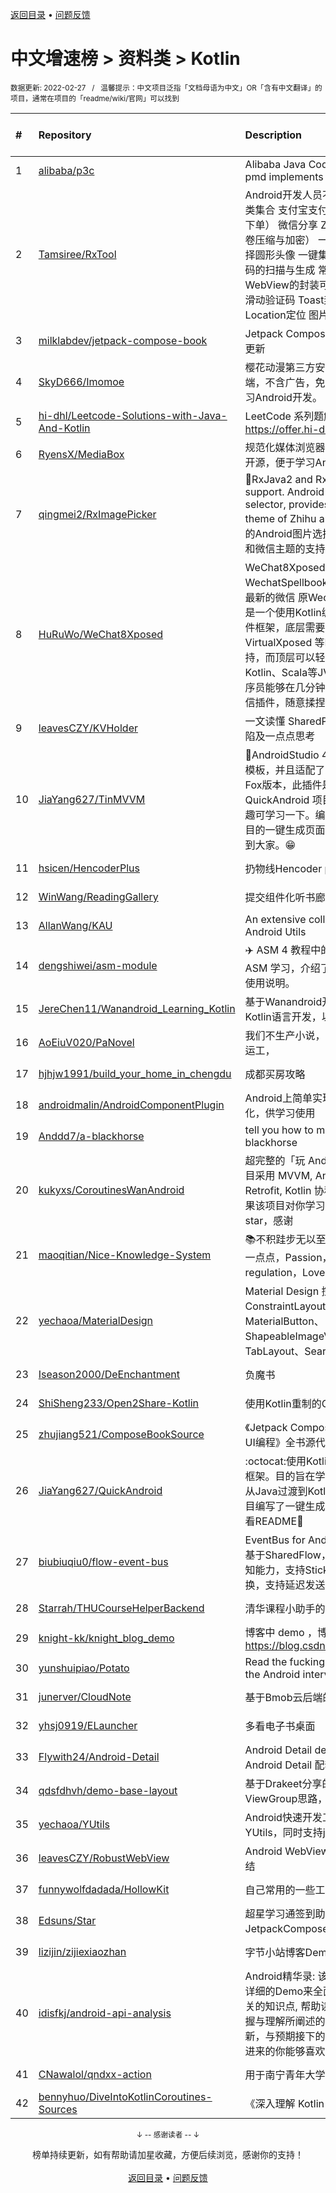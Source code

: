 <a href="https://github.com/GrowingGit/GitHub-Chinese-Top-Charts#github中文排行榜">返回目录</a> • <a href="/content/docs/feedback.md">问题反馈</a>

# 中文增速榜 > 资料类 > Kotlin
<sub>数据更新: 2022-02-27&nbsp;&nbsp;&nbsp;/&nbsp;&nbsp;&nbsp;温馨提示：中文项目泛指「文档母语为中文」OR「含有中文翻译」的项目，通常在项目的「readme/wiki/官网」可以找到</sub>

|#|Repository|Description|Stars|Average daily growth|Updated|
|:-|:-|:-|:-|:-|:-|
|1|[alibaba/p3c](https://github.com/alibaba/p3c)|Alibaba Java Coding Guidelines pmd implements and IDE plugin|26944|16|2022-02-21|
|2|[Tamsiree/RxTool](https://github.com/Tamsiree/RxTool)|Android开发人员不得不收集的工具类集合   支付宝支付   微信支付（统一下单）   微信分享   Zip4j压缩（支持分卷压缩与加密）   一键集成UCrop选择圆形头像   一键集成二维码和条形码的扫描与生成   常用Dialog   WebView的封装可播放视频   仿斗鱼滑动验证码   Toast封装   震动   GPS   Location定位   图片缩放   Exif 图片 ...|11631|6|2021-12-27|
|3|[milklabdev/jetpack-compose-book](https://github.com/milklabdev/jetpack-compose-book)|Jetpack Compose 基础教程，持续更新|560|2|2022-02-17|
|4|[SkyD666/Imomoe](https://github.com/SkyD666/Imomoe)|樱花动漫第三方安卓Android客户端，不含广告，免费开源，目的是学习Android开发。|666|2|2022-02-23|
|5|[hi-dhl/Leetcode-Solutions-with-Java-And-Kotlin](https://github.com/hi-dhl/Leetcode-Solutions-with-Java-And-Kotlin)|LeetCode 系列题解, 在线阅读 https://offer.hi-dhl.com|353|1|2021-09-13|
|6|[RyensX/MediaBox](https://github.com/RyensX/MediaBox)|规范化媒体浏览器，不含广告，免费开源，便于学习Android开发。|10|1|2022-02-23|
|7|[qingmei2/RxImagePicker](https://github.com/qingmei2/RxImagePicker)|:rocket:RxJava2 and RxJava3 external support. Android flexible picture selector, provides the support for theme of Zhihu and WeChat (灵活的Android图片选择器，提供了知乎和微信主题的支持）.|1137|1|2021-10-13|
|8|[HuRuWo/WeChat8Xposed](https://github.com/HuRuWo/WeChat8Xposed)|WeChat8Xposed 是 WechatSpellbook的衍生项目 适配最新的微信 原Wechat Spellbook 是一个使用Kotlin编写的开源微信插件框架，底层需要 Xposed 或 VirtualXposed 等Hooking框架的支持，而顶层可以轻松对接Java、Kotlin、Scala等JVM系语言。让程序员能够在几分钟内编写出简单的微信插件，随意揉捏微信的内部逻辑。|7|0|2021-09-12|
|9|[leavesCZY/KVHolder](https://github.com/leavesCZY/KVHolder)|一文读懂 SharedPreferences 的缺陷及一点点思考|9|0|2022-01-15|
|10|[JiaYang627/TinMVVM](https://github.com/JiaYang627/TinMVVM)|:book:AndroidStudio 4.X+ 编写自定义模板，并且适配了AndroidStudio Fox版本，此插件是针对 QuickAndroid 项目进行开发，有兴趣可学习一下。编写一个适合自己项目的一键生成页面插件。希望能帮助到大家。:grin:|10|0|2021-12-09|
|11|[hsicen/HencoderPlus](https://github.com/hsicen/HencoderPlus)|扔物线Hencoder plus系列课程 |45|0|2022-02-25|
|12|[WinWang/ReadingGallery](https://github.com/WinWang/ReadingGallery)|提交组件化听书廊项目|6|0|2021-12-24|
|13|[AllanWang/KAU](https://github.com/AllanWang/KAU)|An extensive collection of Kotlin Android Utils|200|0|2021-11-18|
|14|[dengshiwei/asm-module](https://github.com/dengshiwei/asm-module)|✈️ ASM 4 教程中的示例代码，用于 ASM 学习，介绍了 ASM 中基本的使用说明。|187|0|2022-01-18|
|15|[JereChen11/Wanandroid_Learning_Kotlin](https://github.com/JereChen11/Wanandroid_Learning_Kotlin)|基于Wanandroid开放API，使用Kotlin语言开发，以供学习。|7|0|2021-11-16|
|16|[AoEiuV020/PaNovel](https://github.com/AoEiuV020/PaNovel)|我们不生产小说，我们只做网站的搬运工，|85|0|2022-02-25|
|17|[hjhjw1991/build_your_home_in_chengdu](https://github.com/hjhjw1991/build_your_home_in_chengdu)|成都买房攻略|14|0|2021-12-06|
|18|[androidmalin/AndroidComponentPlugin](https://github.com/androidmalin/AndroidComponentPlugin)|Android上简单实现四大组件的插件化，供学习使用|346|0|2022-02-17|
|19|[Anddd7/a-blackhorse](https://github.com/Anddd7/a-blackhorse)|tell you how to manage your blackhorse|16|0|2022-02-14|
|20|[kukyxs/CoroutinesWanAndroid](https://github.com/kukyxs/CoroutinesWanAndroid)|超完整的「玩 Android」客户端，项目采用 MVVM, Android Jetpack, Retrofit, Kotlin 协程, Koin 编写。如果该项目对你学习过程有用，请给个 star，感谢|298|0|2021-09-29|
|21|[maoqitian/Nice-Knowledge-System](https://github.com/maoqitian/Nice-Knowledge-System)|:books:不积跬步无以至千里，每天进步一点点，Passion，Self-regulation，Love and Share|144|0|2021-11-11|
|22|[yechaoa/MaterialDesign](https://github.com/yechaoa/MaterialDesign)|Material Design 控件合集。ConstraintLayout、MaterialButton、ShapeableImageView、TabLayout、SearchView...|205|0|2022-01-16|
|23|[Iseason2000/DeEnchantment](https://github.com/Iseason2000/DeEnchantment)|负魔书|16|0|2022-02-20|
|24|[ShiSheng233/Open2Share-Kotlin](https://github.com/ShiSheng233/Open2Share-Kotlin)|使用Kotlin重制的Open2Share|8|0|2021-10-17|
|25|[zhujiang521/ComposeBookSource](https://github.com/zhujiang521/ComposeBookSource)|《Jetpack Compose：Android全新UI编程》全书源代码|8|0|2021-12-21|
|26|[JiaYang627/QuickAndroid](https://github.com/JiaYang627/QuickAndroid)|:octocat:使用Kotlin搭建的一个基础框架。目的旨在学习Kotlin，更好的从Java过渡到Kotlin，并且针对此项目编写了一键生成页面插件。具体可看README:book:|11|0|2021-12-15|
|27|[biubiuqiu0/flow-event-bus](https://github.com/biubiuqiu0/flow-event-bus)|EventBus for Android，消息总线，基于SharedFlow，具有生命周期感知能力，支持Sticky，支持线程切换，支持延迟发送。|96|0|2022-01-18|
|28|[Starrah/THUCourseHelperBackend](https://github.com/Starrah/THUCourseHelperBackend)|清华课程小助手的后端服务器|4|0|2021-10-27|
|29|[knight-kk/knight_blog_demo](https://github.com/knight-kk/knight_blog_demo)| 博客中 demo ，博客地址 https://blog.csdn.net/knight1996/|10|0|2021-12-21|
|30|[yunshuipiao/Potato](https://github.com/yunshuipiao/Potato)|Read the fucking source code for the Android  interview|60|0|2022-02-17|
|31|[junerver/CloudNote](https://github.com/junerver/CloudNote)|基于Bmob云后端的Android云笔记|19|0|2021-10-19|
|32|[yhsj0919/ELauncher](https://github.com/yhsj0919/ELauncher)|多看电子书桌面|17|0|2022-01-10|
|33|[Flywith24/Android-Detail](https://github.com/Flywith24/Android-Detail)|Android Detail demo —— 专栏 Android Detail 配套代码|35|0|2021-12-17|
|34|[qdsfdhvh/demo-base-layout](https://github.com/qdsfdhvh/demo-base-layout)|基于Drakeet分享的自定义ViewGroup思路，编写的demo|10|0|2021-09-16|
|35|[yechaoa/YUtils](https://github.com/yechaoa/YUtils)|Android快速开发工具集合——YUtils，同时支持java和kotlin|55|0|2021-10-16|
|36|[leavesCZY/RobustWebView](https://github.com/leavesCZY/RobustWebView)|Android WebView H5 秒开方案总结|27|0|2022-01-14|
|37|[funnywolfdadada/HollowKit](https://github.com/funnywolfdadada/HollowKit)|自己常用的一些工具的合集|204|0|2022-01-17|
|38|[Edsuns/Star](https://github.com/Edsuns/Star)|超星学习通签到助手（使用JetpackCompose开发）|14|0|2021-10-28|
|39|[lizijin/zijiexiaozhan](https://github.com/lizijin/zijiexiaozhan)|字节小站博客Demo|19|0|2022-01-13|
|40|[idisfkj/android-api-analysis](https://github.com/idisfkj/android-api-analysis)|Android精华录: 该库的目的是结合详细的Demo来全面解析Android相关的知识点, 帮助读者能够更快的掌握与理解所阐述的要点。  不定时更新，与预期接下的要做的事，希望点进来的你能够喜欢😍😍|211|0|2022-02-26|
|41|[CNawalol/qndxx-action](https://github.com/CNawalol/qndxx-action)|用于南宁青年大学习的自动打卡|4|0|2021-10-06|
|42|[bennyhuo/DiveIntoKotlinCoroutines-Sources](https://github.com/bennyhuo/DiveIntoKotlinCoroutines-Sources)|《深入理解 Kotlin 协程》源码|179|0|2022-02-13|

<div align="center">
    <p><sub>↓ -- 感谢读者 -- ↓</sub></p>
    榜单持续更新，如有帮助请加星收藏，方便后续浏览，感谢你的支持！
</div>

<br/>

<div align="center"><a href="https://github.com/GrowingGit/GitHub-Chinese-Top-Charts#github中文排行榜">返回目录</a> • <a href="/content/docs/feedback.md">问题反馈</a></div>
